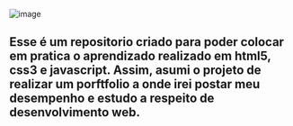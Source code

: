 ![image](https://github.com/matheuszuge/portfolio/assets/52630140/3866b96c-d99a-4f5d-a1b8-cdf925953780)
<h2>Esse é um repositorio criado para poder colocar em pratica o aprendizado realizado em html5, css3 e javascript. 
Assim, asumi o projeto de realizar um porftfolio a onde irei postar meu desempenho e estudo a respeito de desenvolvimento web. 
</h2>

